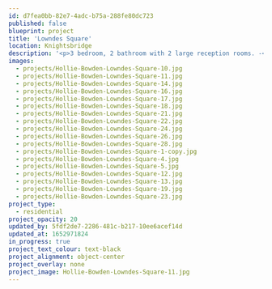```yaml
---
id: d7fea0bb-82e7-4adc-b75a-288fe80dc723
published: false
blueprint: project
title: 'Lowndes Square'
location: Knightsbridge
description: '<p>3 bedroom, 2 bathroom with 2 large reception rooms. -<em> completing Spring 2021</em></p>'
images:
  - projects/Hollie-Bowden-Lowndes-Square-10.jpg
  - projects/Hollie-Bowden-Lowndes-Square-11.jpg
  - projects/Hollie-Bowden-Lowndes-Square-14.jpg
  - projects/Hollie-Bowden-Lowndes-Square-16.jpg
  - projects/Hollie-Bowden-Lowndes-Square-17.jpg
  - projects/Hollie-Bowden-Lowndes-Square-18.jpg
  - projects/Hollie-Bowden-Lowndes-Square-21.jpg
  - projects/Hollie-Bowden-Lowndes-Square-22.jpg
  - projects/Hollie-Bowden-Lowndes-Square-24.jpg
  - projects/Hollie-Bowden-Lowndes-Square-26.jpg
  - projects/Hollie-Bowden-Lowndes-Square-28.jpg
  - projects/Hollie-Bowden-Lowndes-Square-1-copy.jpg
  - projects/Hollie-Bowden-Lowndes-Square-4.jpg
  - projects/Hollie-Bowden-Lowndes-Square-5.jpg
  - projects/Hollie-Bowden-Lowndes-Square-12.jpg
  - projects/Hollie-Bowden-Lowndes-Square-13.jpg
  - projects/Hollie-Bowden-Lowndes-Square-19.jpg
  - projects/Hollie-Bowden-Lowndes-Square-23.jpg
project_type:
  - residential
project_opacity: 20
updated_by: 5fdf2de7-2286-481c-b217-10ee6acef14d
updated_at: 1652971824
in_progress: true
project_text_colour: text-black
project_alignment: object-center
project_overlay: none
project_image: Hollie-Bowden-Lowndes-Square-11.jpg
---
```

